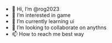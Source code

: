 - 👋 Hi, I’m @rog2023
- 👀 I’m interested in game
- 🌱 I’m currently learning ui 
- 💞️ I’m looking to collaborate on anythns
- 📫 How to reach me best way

<!---
rog2023/rog2023 is a ✨ special ✨ repository because its `README.md` (this file) appears on your GitHub profile.
You can click the Preview link to take a look at your changes.
--->
